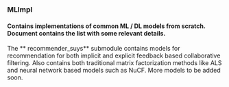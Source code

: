 ### MLImpl
#### Contains implementations of common ML / DL models from scratch. Document contains the list with some relevant details.

The ** recommender_suys** submodule contains models for recommendation for both implicit and explicit feedback based collaborative filtering. Also contains
both traditional matrix factorization methods like ALS and neural network based models such as NuCF. More models to be added soon.
